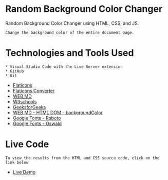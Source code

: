 # Random Background Color Changer
   Random Background Color Changer using HTML, CSS, and JS.

    Change the background color of the entire document page.
    
# Technologies and Tools Used
    * Visual Studio Code with the Live Server extension
    * GitHub
    * Git

* [Flaticons](https://www.flaticon.com/)
* [Flaticons Converter](https://favicon.io/favicon-converter/)
* [WEB MD](https://developer.mozilla.org/en-US/docs/Web/HTML)
* [W3schools](https://www.w3schools.com/)
* [GeeksforGeeks](https://www.geeksforgeeks.org/html-dom-style-backgroundcolor-property/)
* [WEB MD - HTML DOM - backgroundColor](https://developer.mozilla.org/en-US/docs/Web/API/Document/bgColor)
* [Google Fonts - Roboto](https://fonts.google.com/specimen/Roboto)
* [Google Fonts - Oswald](https://fonts.google.com/specimen/Oswald#glyphs)


# Live Code

    To view the results from the HTML and CSS source code, click on the link below


* [Live Demo](https://jennym0715.github.io/Change_bckgrd_color.io/)